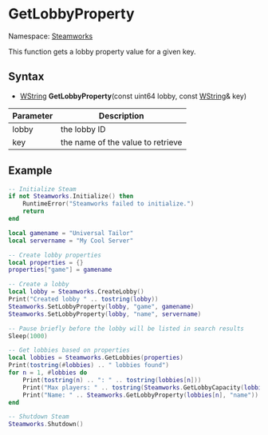 # GetLobbyProperty

Namespace: [Steamworks](Steamworks.md)

This function gets a lobby property value for a given key.

## Syntax

- [WString](WString.md) **GetLobbyProperty**(const uint64 lobby, const [WString](WString.md)& key)

| Parameter | Description |
|---|---|
| lobby | the lobby ID |
| key | the name of the value to retrieve |

## Example

```lua
-- Initialize Steam
if not Steamworks.Initialize() then
    RuntimeError("Steamworks failed to initialize.")
    return
end

local gamename = "Universal Tailor"
local servername = "My Cool Server"

-- Create lobby properties
local properties = {}
properties["game"] = gamename

-- Create a lobby
local lobby = Steamworks.CreateLobby()
Print("Created lobby " .. tostring(lobby))
Steamworks.SetLobbyProperty(lobby, "game", gamename)
Steamworks.SetLobbyProperty(lobby, "name", servername)

-- Pause briefly before the lobby will be listed in search results
Sleep(1000)

-- Get lobbies based on properties
local lobbies = Steamworks.GetLobbies(properties)
Print(tostring(#lobbies) .. " lobbies found")
for n = 1, #lobbies do
    Print(tostring(n) .. ": " .. tostring(lobbies[n]))
    Print("Max players: " .. tostring(Steamworks.GetLobbyCapacity(lobbies[n])))
    Print("Name: " .. Steamworks.GetLobbyProperty(lobbies[n], "name"))
end

-- Shutdown Steam
Steamworks.Shutdown()
```
